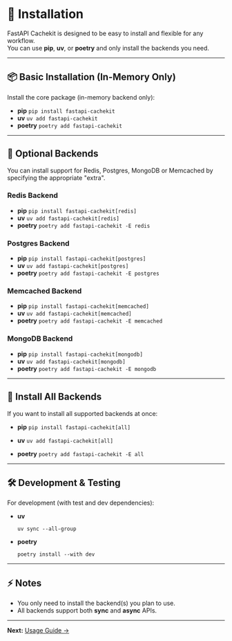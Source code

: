 # 🚀 Installation

FastAPI Cachekit is designed to be easy to install and flexible for any workflow.  
You can use **pip**, **uv**, or **poetry** and only install the backends you need.

---

## 📦 Basic Installation (In-Memory Only)

Install the core package (in-memory backend only):

- **pip** `pip install fastapi-cachekit`
- **uv** `uv add fastapi-cachekit`
- **poetry** `poetry add fastapi-cachekit`

---

## 🔌 Optional Backends

You can install support for Redis, Postgres, MongoDB or Memcached by specifying the appropriate "extra".

### **Redis Backend**

- **pip** `pip install fastapi-cachekit[redis]`
- **uv** `uv add fastapi-cachekit[redis]`
- **poetry** `poetry add fastapi-cachekit -E redis`
  

### **Postgres Backend**

- **pip** `pip install fastapi-cachekit[postgres]`
- **uv** `uv add fastapi-cachekit[postgres]`
- **poetry** `poetry add fastapi-cachekit -E postgres`
  

### **Memcached Backend**

- **pip** `pip install fastapi-cachekit[memcached]`
- **uv** `uv add fastapi-cachekit[memcached]`
- **poetry** `poetry add fastapi-cachekit -E memcached`


### **MongoDB Backend**

- **pip** `pip install fastapi-cachekit[mongodb]`
- **uv** `uv add fastapi-cachekit[mongodb]`
- **poetry** `poetry add fastapi-cachekit -E mongodb`
---

## 🧩 Install All Backends

If you want to install all supported backends at once:

- **pip** `pip install fastapi-cachekit[all]`
  
- **uv** `uv add fastapi-cachekit[all]`
  
- **poetry** `poetry add fastapi-cachekit -E all `

---

## 🛠️ Development & Testing

For development (with test and dev dependencies):

- **uv**
  ```
  uv sync --all-group
  ```
- **poetry**
  ```
  poetry install --with dev
  ```

---

## ⚡️ Notes

- You only need to install the backend(s) you plan to use.
- All backends support both **sync** and **async** APIs.

---

**Next:** [Usage Guide →](usage.md)